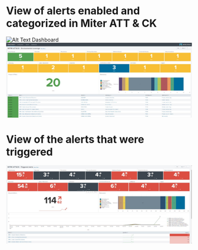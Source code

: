 # View of alerts enabled and categorized in Miter ATT & CK
![Alt Text](files/Alert_configure.gif)
Dashboard
![Alt Text](files/Environmental_coverage.jpeg)

# View of the alerts that were triggered
![Alt Text](files/Triggered_alerts.jpeg)




